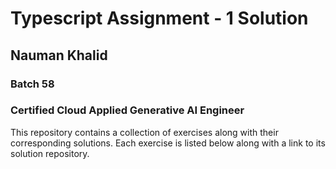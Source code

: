 # Typescript Assignment - 1 Solution

## Nauman Khalid

### Batch 58

### Certified Cloud Applied Generative AI Engineer

This repository contains a collection of exercises along with their corresponding solutions. Each exercise is listed below along with a link to its solution repository.
